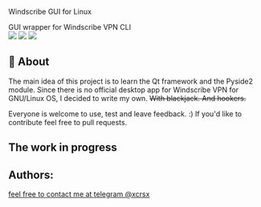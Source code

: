 
<h>Windscribe GUI for Linux</h>

<p> GUI wrapper for Windscribe VPN CLI
    <br> 
    <img name="start"src=https://sun9-6.userapi.com/c205724/v205724876/75e78/ktDVEKdCBvg.jpg>
    <img name="checked ststus" src=https://sun9-26.userapi.com/c205816/v205816876/69755/u7fZn-rCHcQ.jpg>
    <img name="connected" src=https://sun9-59.userapi.com/c858032/v858032762/1866c0/aE7nVaHzm_c.jpg>
</p>

## 🧐 About <a name = "about"></a>

The main idea of this project is to learn the Qt framework and the Pyside2 module.
Since there is no official desktop app for Windscribe VPN for GNU/Linux OS, I decided to write my own. <strike>With blackjack. And hookers.</strike>
<p>
Everyone is welcome to use, test and leave feedback. :) If you'd like to contribute feel free to pull requests.
</p>

## The work in progress

## Authors: <a name = "authors"></a>
<a href=https://t.me/xcrsx>feel free to contact me at telegram @xcrsx</a>
